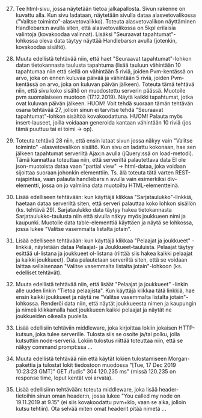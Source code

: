 27. Tee html-sivu, jossa näytetään tietoa jalkapallosta. Sivun rakenne on kuvattu alla. Kun sivu ladataan, näytetään sivulla dataa alasvetovalikossa ("Valitse toiminto"-alasvetovalikko). Toteuta alasvetovalikon näyttäminen Handlebars:n avulla siten, että alasvetovalikossa on 5kpl erilaisia valintoja (kovakoodaa valinnat). Lisäksi "Seuraavat tapahtumat"-lohkossa oleva data täytyy näyttää Handlebars:n avulla (jotenkin, kovakoodaa sisältö).

28. Muuta edellistä tehtävää niin, että haet "Seuraavat tapahtumat"-lohkon datan tietokannasta taulusta tapahtuma (lisää tauluun vähintään 10 tapahtumaa niin että siellä on vähintään 5 riviä, joiden Pvm-kentässä on arvo, joka on ennen kuluvaa päivää ja vähintään 5 riviä, joiden Pvm-kentässä on arvo, joka on kuluvan päivän jälkeen). Toteuta tämä tehtävä niin, että sivu koko sisältö on muodostettu serverin päässä. Muotoile pvm suomalaiseen muotoon (17.12.2019). Näytä kaikki tapahtumat, jotka ovat kuluvan päivän jälkeen. HUOM! Voit tehdä suoraan tämän tehtävän osana tehtävää 27, jolloin sinun ei tarvitse tehdä "Seuraavat tapahtumat"-lohkon sisältöä kovakoodattuna. HUOM! Palauta myös insert-lauseet, joilla voidaaan generoida kantaan vähintään 10 riviä (jos tämä puuttuu tai ei toimi -> op).

29. Toteuta tehtävä 28 niin, että ensin lataat sivun jossa näkyy vain "Valitse toiminto" -alasvetovalikon sisältö. Kun sivu on ladattu kokonaan, hae sen jälkeen tapahtumat serveriltä Ajax:n avulla (jQuery:ssä on load-metodi). Tämä kannattaa toteuttaa niin, että serveriltä palautettava data EI ole json-muotoista dataa vaan "partial view" -> html-dataa, joka voidaan sijoittaa suoraan johonkin elementtiin. Ts. älä toteuta tätä varten REST-rajapintaa, vaan palauta handlebars:n avulla vain esimerkiksi div-elementti, jossa on jo valmiina data muotoiltu HTML-elementteinä.

30. Lisää edelliseen tehtävään: kun käyttäjä klikkaa "Sarjataulukko"-linkkiä, haetaan dataa serveriltä siten, että serveri palauttaa koko lohkon sisällön (ks. tehtävä 29). Sarjataulukko data täytyy hakea tietokannasta Sarjataulukko-taulusta niin että sivulla näkyy myös joukkueen nimi ja kaupunki. Muotoile data table-elementtiä käyttäen ja näytä se lohkossa, jossa lukee "Valitse vasemmalta listalta jotain".

31. Lisää edelliseen tehtävään: kun käyttäjä klikkaa "Pelaajat ja joukkueet" -linkkiä, näytetään dataa Pelaajat- ja Joukkueet-tauluista. Pelaajat täytyy esittää ul-listana ja joukkueet ol-listana (riittää siis hakea kaikki pelaajat ja kaikki joukkueet). Data palautetaan serveriltä siten, että se voidaan laittaa sellaisenaan "Valitse vasemmalta listalta jotain"-lohkoon (ks. edelliset tehtävät).

32. Muuta edellistä tehtävää niin, että lisäät "Pelaajat ja joukkueet" -linkin alle uuden linkin "Tietoa pelaajista". Kun käyttäjä klikkaa tätä linkkiä, hae ensin kaikki joukkueet ja näytä ne "Valitse vasemmalta listalta jotain"-lohkossa. Renderöi data niin, että näytät joukkueesta nimen ja kaupungin ja nimeä klikkamalla haet joukkueen kaikki pelaajat ja näytät ne joukkueiden oikealla puolella.

33. Lisää edellisiin tehtäviin middleware, joka kirjoittaa lokiin jokaisen HTTP-kutsun, joka tulee serverille. Tulosta siis se osoite ja/tai polku, jolla kutsuttiin node-serveriä. Lokiin tulostus riittää toteuttaa niin, että se näkyy command prompt:ssa ...

34. Muuta edellistä tehtävää niin että käytät lokien tulostamiseen Morgan-pakettia ja tulostat lokit tiedostoon muodossa "[Tue, 17 Dec 2019 10:23:23 GMT]" GET /fudis" 304 120.235 ms" (missä 120.235 on response time, loput kentät voi arvata).

35. Lisää edellisiinn tehtävään: toteuta middleware, joka lisää header-tietoihin sinun oman header:n, jossa lukee "You called my node on 19.11.2019 at 9.15" (ei siis kovakoodattu pvm+klo, vaan se aika, jolloin kutsu tehtiin). Ota selvää miten omat headerit pitää nimetä ...
